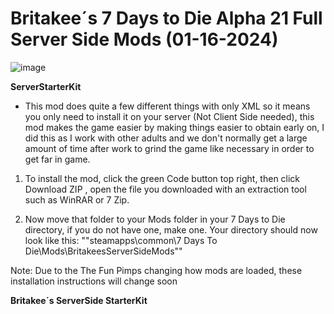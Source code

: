 # __Britakee´s 7 Days to Die Alpha 21 Full Server Side Mods__ (01-16-2024)

![image](https://github.com/realBritakee/britakeesserversidemods/assets/127439938/3af78b4d-ee1e-4e21-acdd-1cabeafcf569)

__ServerStarterKit__

  - This mod does quite a few different things with only XML so it means you only need to install it on your server   (Not Client Side needed), this mod makes the game easier by making things easier to obtain early on, I did this as I work with other adults and we don't normally get a large amount of time after work to grind the game like necessary in order to get far in game.

1. To install the mod, click the green Code button top right, then click Download ZIP , open the file you downloaded with an extraction tool such as WinRAR or 7 Zip.

2. Now move that folder to your Mods folder in your 7 Days to Die directory, if you do not have one, make one.
Your directory should now look like this: ""steamapps\common\7 Days To Die\Mods\BritakeesServerSideMods""

Note: Due to the The Fun Pimps changing how mods are loaded, these installation instructions will change soon


__Britakee´s ServerSide StarterKit__

